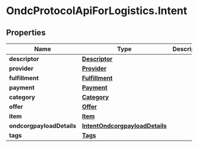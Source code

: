 # OndcProtocolApiForLogistics.Intent

## Properties
Name | Type | Description | Notes
------------ | ------------- | ------------- | -------------
**descriptor** | [**Descriptor**](Descriptor.md) |  | [optional] 
**provider** | [**Provider**](Provider.md) |  | [optional] 
**fulfillment** | [**Fulfillment**](Fulfillment.md) |  | [optional] 
**payment** | [**Payment**](Payment.md) |  | [optional] 
**category** | [**Category**](Category.md) |  | [optional] 
**offer** | [**Offer**](Offer.md) |  | [optional] 
**item** | [**Item**](Item.md) |  | [optional] 
**ondcorgpayloadDetails** | [**IntentOndcorgpayloadDetails**](IntentOndcorgpayloadDetails.md) |  | [optional] 
**tags** | [**Tags**](Tags.md) |  | [optional] 
